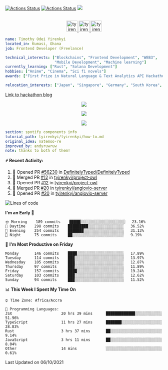 [![Actions Status](https://github.com/tyirenkyi/tyirenkyi/workflows/wakatime-stats/badge.svg)](https://github.com/tyirenkyi/tyirenkyi/actions)
[![Actions Status](https://github.com/tyirenkyi/tyirenkyi/workflows/update-gh-activity/badge.svg)](https://github.com/tyirenkyi/tyirenkyi/actions)
![](https://visitor-badge.glitch.me/badge?page_id=tyirenkyi.tyirenkyi)

<p align="center">
<br/>
<a href="https://twitter.com/darthapplejewce">
  <img alt="tyirenkyi | Twitter" width="35px" src="https://image.flaticon.com/icons/svg/2111/2111703.svg" />
</a>
<a href="https://www.linkedin.com/in/timothy-yirenkyi-b45b9b137/">
  <img alt="tyirenkyi's LinkdeIN" width="35px" src="https://image.flaticon.com/icons/svg/2111/2111465.svg" />
</a
<a href="https://open.spotify.com/user/6jyx0hj1911n2xd4rm3vwm8j9?si=f0e62187bc474bdf">
  <img alt="tyirenkyi's Spotify" width="35px" src="https://image.flaticon.com/icons/svg/2111/2111627.svg" />
</a>
</p>

```yaml
name: Timothy Odei Yirenkyi
located_in: Kumasi, Ghana
job: Frontend Developer (Freelance)

technical_interests: ["Blockchains", "Frontend Development", "WEB3", 
                      "Mobile Development", "Machine learning"]
currently_learning: ["Rust", "Solana Development"]
hobbies: ["Anime", "Cinema", "Sci fi novels"]
awards: ["First Prize in Natural Language & Text Analytics API Hackathon"]

relocation_interests: ["Japan", "Singapore", "Germany", "South Korea", "UK"]
```

<a href="https://www.expert.ai/blog/the-story-behind-hackathon-winning-peer-reviewers-app">Link to hackathon blog</a>

<p align="center">
  <img alig src="https://github-profile-trophy.vercel.app/?username=tyirenkyi&column=6&rank=SSS,SS,S,AAA,AA,A,B,C" />
</p>


<p align="center">
  <a href="https://tyirenkyi.vercel.app/api/now-playing?open">
    <!-- Music bars move to the beat and are colored based on the track's happiness, danceability and energy! -->
    <img src="https://tyirenkyi.vercel.app/api/now-playing">
  </a>
</p>

<p align="center">
  <img src="https://tyirenkyi.vercel.app/api/top-played">
</p>
 
```yaml
section: spotify components info
tutorial_path: tyirenkyi/tyirenkyi/how-to.md
original_idea: natemoo-re
improved_by: andyruwruw
note: thanks to both of them!
```


**:zap: Recent Activity:**

<!--START_SECTION:activity-->
1. 💪 Opened PR [#56230](https://github.com/DefinitelyTyped/DefinitelyTyped/pull/56230) in [DefinitelyTyped/DefinitelyTyped](https://github.com/DefinitelyTyped/DefinitelyTyped)
2. 🎉 Merged PR [#12](https://github.com/tyirenkyi/project-owl/pull/12) in [tyirenkyi/project-owl](https://github.com/tyirenkyi/project-owl)
3. 💪 Opened PR [#12](https://github.com/tyirenkyi/project-owl/pull/12) in [tyirenkyi/project-owl](https://github.com/tyirenkyi/project-owl)
4. 🎉 Merged PR [#20](https://github.com/tyirenkyi/angiovio-server/pull/20) in [tyirenkyi/angiovio-server](https://github.com/tyirenkyi/angiovio-server)
5. 💪 Opened PR [#20](https://github.com/tyirenkyi/angiovio-server/pull/20) in [tyirenkyi/angiovio-server](https://github.com/tyirenkyi/angiovio-server)
<!--END_SECTION:activity-->

<!--START_SECTION:waka-->
![Lines of code](https://img.shields.io/badge/From%20Hello%20World%20I%27ve%20Written-7.4%20million%20lines%20of%20code-blue)

**I'm an Early 🐤** 

```text
🌞 Morning    189 commits    █████░░░░░░░░░░░░░░░░░░░░   23.16% 
🌆 Daytime    298 commits    █████████░░░░░░░░░░░░░░░░   36.52% 
🌃 Evening    254 commits    ███████░░░░░░░░░░░░░░░░░░   31.13% 
🌙 Night      75 commits     ██░░░░░░░░░░░░░░░░░░░░░░░   9.19%

```
📅 **I'm Most Productive on Friday** 

```text
Monday       146 commits    ████░░░░░░░░░░░░░░░░░░░░░   17.89% 
Tuesday      114 commits    ███░░░░░░░░░░░░░░░░░░░░░░   13.97% 
Wednesday    105 commits    ███░░░░░░░░░░░░░░░░░░░░░░   12.87% 
Thursday     97 commits     ███░░░░░░░░░░░░░░░░░░░░░░   11.89% 
Friday       157 commits    ████░░░░░░░░░░░░░░░░░░░░░   19.24% 
Saturday     103 commits    ███░░░░░░░░░░░░░░░░░░░░░░   12.62% 
Sunday       94 commits     ███░░░░░░░░░░░░░░░░░░░░░░   11.52%

```


📊 **This Week I Spent My Time On** 

```text
⌚︎ Time Zone: Africa/Accra

💬 Programming Languages: 
JSX                      20 hrs 39 mins      █████████████░░░░░░░░░░░░   51.96% 
TypeScript               11 hrs 27 mins      ███████░░░░░░░░░░░░░░░░░░   28.83% 
Rust                     3 hrs 37 mins       ██░░░░░░░░░░░░░░░░░░░░░░░   9.14% 
JavaScript               3 hrs 11 mins       ██░░░░░░░░░░░░░░░░░░░░░░░   8.04% 
Other                    14 mins             ░░░░░░░░░░░░░░░░░░░░░░░░░   0.61%

```


 Last Updated on 06/10/2021
<!--END_SECTION:waka-->

